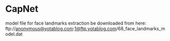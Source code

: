 # CapNet
model file for face landmarks extraction be downloaded from here:
ftp://anonymous@yotablog.com:1@ftp.yotablog.com/68_face_landmarks_model.dat
